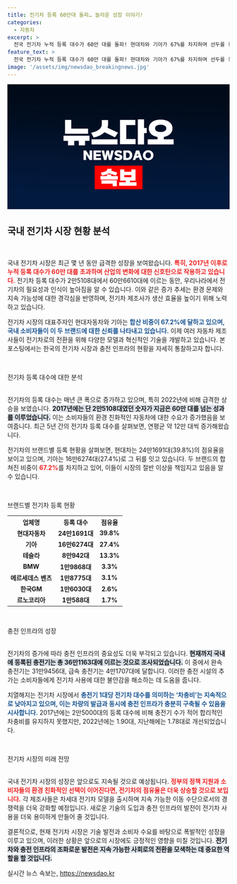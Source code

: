 ```yaml
---
title: 전기차 등록 60만대 돌파… 놀라운 성장 이야기!
categories:
  - 자동차
excerpt: >
  전국 전기차 누적 등록 대수가 60만 대를 돌파! 현대차와 기아가 67%를 차지하며 선두를 유지하고, 충전기 보급도 꾸준히 증가 중이다. 전기차 시장의 급성장을 확인해보세요!
feature_text: >
  전국 전기차 누적 등록 대수가 60만 대를 돌파! 현대차와 기아가 67%를 차지하며 선두를 유지하고, 충전기 보급도 꾸준히 증가 중이다. 전기차 시장의 급성장을 확인해보세요!
image: '/assets/img/newsdao_breakingnews.jpg'
---
```


<p><img src="/assets/img/newsdao_breakingnews.jpg" alt="ontimetimes 속보" /></p>

<h2 data-ke-size="size26">국내 전기차 시장 현황 분석</h2>

<p data-ke-size="size16">&nbsp;</p>

<p>국내 전기차 시장은 최근 몇 년 동안 급격한 성장을 보여왔습니다. <b><span style="color: #ee2323;">특히, 2017년 이후로 누적 등록 대수가 60만 대를 초과하며 산업의 변화에 대한 신호탄으로 작용하고 있습니다.</span></b> 전기차 등록 대수가 2만5108대에서 60만6610대에 이르는 동안, 우리나라에서 전기차의 필요성과 인식이 높아짐을 알 수 있습니다. 이와 같은 증가 추세는 환경 문제와 지속 가능성에 대한 경각심을 반영하며, 전기차 제조사가 생산 효율을 높이기 위해 노력하고 있습니다. </p>

<p>전기차 시장의 대표주자인 현대자동차와 기아는 <b><span style="color: #1a5490;">합산 비중이 67.2%에 달하고 있으며, 국내 소비자들이 이 두 브랜드에 대한 신뢰를 나타내고 있습니다.</span></b> 이제 여러 자동차 제조사들이 전기차로의 전환을 위해 다양한 모델과 혁신적인 기술을 개발하고 있습니다. 본 포스팅에서는 한국의 전기차 시장과 충전 인프라의 현황을 자세히 통찰하고자 합니다.</p>

<p data-ke-size="size16">&nbsp;</p>

<p>전기차 등록 대수에 대한 분석</p>

<p><br>전기차의 등록 대수는 매년 큰 폭으로 증가하고 있으며, 특히 2022년에 비해 급격한 상승을 보였습니다. <b><span style="background-color: #21538527;">2017년에는 단 2만5108대였던 숫자가 지금은 60만 대를 넘는 성과를 이루었습니다.</span></b> 이는 소비자들의 환경 친화적인 자동차에 대한 수요가 증가했음을 보여줍니다. 최근 5년 간의 전기차 등록 대수를 살펴보면, 연평균 약 12만 대씩 증가해왔습니다. </p>

<p>전기차의 브랜드별 등록 현황을 살펴보면, 현대차는 24만1691대(39.8%)의 점유율을 보이고 있으며, 기아는 16만6274대(27.4%)로 그 뒤를 잇고 있습니다. 두 브랜드의 합쳐진 비중이 <b><span style="color: #ee2323;">67.2%</b></span>를 차지하고 있어, 이들이 시장의 절반 이상을 책임지고 있음을 알 수 있습니다.</p>

<p data-ke-size="size16">&nbsp;</p>

<p>브랜드별 전기차 등록 현황</p>

<table>
    <tr>
        <th style="text-align: center;">업체명</th>
        <th style="text-align: center;">등록 대수</th>
        <th style="text-align: center;">점유율</th>
    </tr>
    <tr>
        <td style="text-align: center; height: 17px;"><b>현대자동차</b></td>
        <td style="text-align: center; height: 17px;"><b>24만1691대</b></td>
        <td style="text-align: center; height: 17px;"><b>39.8%</b></td>
    </tr>
    <tr>
        <td style="text-align: center; height: 17px;"><b>기아</b></td>
        <td style="text-align: center; height: 17px;"><b>16만6274대</b></td>
        <td style="text-align: center; height: 17px;"><b>27.4%</b></td>
    </tr>
    <tr>
        <td style="text-align: center; height: 17px;"><b>테슬라</b></td>
        <td style="text-align: center; height: 17px;"><b>8만942대</b></td>
        <td style="text-align: center; height: 17px;"><b>13.3%</b></td>
    </tr>
    <tr>
        <td style="text-align: center; height: 17px;"><b>BMW</b></td>
        <td style="text-align: center; height: 17px;"><b>1만9868대</b></td>
        <td style="text-align: center; height: 17px;"><b>3.3%</b></td>
    </tr>
    <tr>
        <td style="text-align: center; height: 17px;"><b>메르세데스 벤츠</b></td>
        <td style="text-align: center; height: 17px;"><b>1만8775대</b></td>
        <td style="text-align: center; height: 17px;"><b>3.1%</b></td>
    </tr>
    <tr>
        <td style="text-align: center; height: 17px;"><b>한국GM</b></td>
        <td style="text-align: center; height: 17px;"><b>1만6030대</b></td>
        <td style="text-align: center; height: 17px;"><b>2.6%</b></td>
    </tr>
    <tr>
        <td style="text-align: center; height: 17px;"><b>르노코리아</b></td>
        <td style="text-align: center; height: 17px;"><b>1만588대</b></td>
        <td style="text-align: center; height: 17px;"><b>1.7%</b></td>
    </tr>
</table>

<p data-ke-size="size16">&nbsp;</p>

<p>충전 인프라의 성장</p>

<p><br>전기차의 증가에 따라 충전 인프라의 중요성도 더욱 부각되고 있습니다. <b><span style="background-color: #21538527;">현재까지 국내에 등록된 충전기는 총 36만1163대에 이르는 것으로 조사되었습니다.</span></b> 이 중에서 완속 충전기는 31만9456대, 급속 충전기는 4만1707대에 달합니다. 이러한 충전 시설의 추가는 소비자들에게 전기차 사용에 대한 불안감을 해소하는 데 도움을 줍니다. </p>

<p>치열해지는 전기차 시장에서 <b><span style="color: #1a5490;">충전기 1대당 전기차 대수를 의미하는 ‘차충비’는 지속적으로 낮아지고 있으며, 이는 차량의 발급과 동시에 충전 인프라가 충분히 구축될 수 있음을 시사합니다.</span></b> 2017년에는 2만5000대의 등록 대수에 비해 충전기 수가 적어 합리적인 차충비를 유지하지 못했지만, 2022년에는 1.90대, 지난해에는 1.78대로 개선되었습니다. </p>

<p data-ke-size="size16">&nbsp;</p>

<p>전기차 시장의 미래 전망</p>

<p><br>국내 전기차 시장의 성장은 앞으로도 지속될 것으로 예상됩니다. <b><span style="color: #ee2323;">정부의 정책 지원과 소비자들의 환경 친화적인 선택이 이어진다면, 전기차의 점유율은 더욱 상승할 것으로 보입니다.</span></b> 각 제조사들은 차세대 전기차 모델을 출시하며 지속 가능한 이동 수단으로서의 경쟁력을 더욱 강화할 예정입니다. 새로운 기술의 도입과 충전 인프라의 발전이 전기차 사용을 더욱 용이하게 만들어 줄 것입니다.</p>

<p>결론적으로, 현재 전기차 시장은 기술 발전과 소비자 수요를 바탕으로 폭발적인 성장을 이루고 있으며, 이러한 상황은 앞으로의 시장에도 긍정적인 영향을 미칠 것입니다. <b><span style="background-color: #21538527;">전기차와 충전 인프라의 조화로운 발전은 지속 가능한 사회로의 전환을 모색하는 데 중요한 역할을 할 것입니다.</span></b></p>
실시간 뉴스 속보는, <a href="https://newsdao.kr" rel="dofollow">https://newsdao.kr</a>


